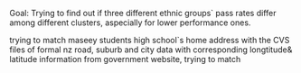 
Goal:
Trying to find out if three different ethnic groups` pass rates differ among different clusters, aspecially for lower performance ones.  


trying to match maseey students high school`s home address with the CVS files of formal nz road, suburb and city data with corresponding longtitude& latitude information from government website, trying to match  